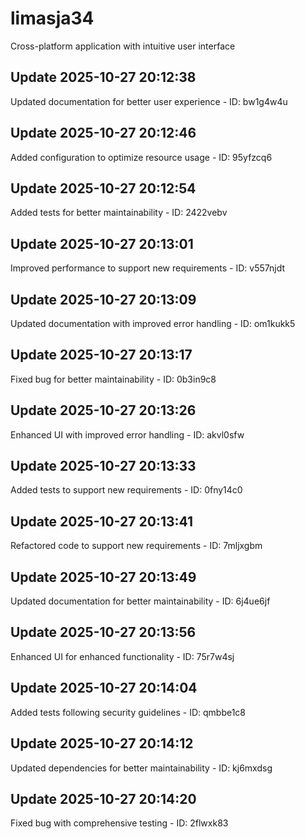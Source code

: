 # limasja34
Cross-platform application with intuitive user interface

## Update 2025-10-27 20:12:38
Updated documentation for better user experience - ID: bw1g4w4u


## Update 2025-10-27 20:12:46
Added configuration to optimize resource usage - ID: 95yfzcq6


## Update 2025-10-27 20:12:54
Added tests for better maintainability - ID: 2422vebv


## Update 2025-10-27 20:13:01
Improved performance to support new requirements - ID: v557njdt


## Update 2025-10-27 20:13:09
Updated documentation with improved error handling - ID: om1kukk5


## Update 2025-10-27 20:13:17
Fixed bug for better maintainability - ID: 0b3in9c8


## Update 2025-10-27 20:13:26
Enhanced UI with improved error handling - ID: akvl0sfw


## Update 2025-10-27 20:13:33
Added tests to support new requirements - ID: 0fny14c0


## Update 2025-10-27 20:13:41
Refactored code to support new requirements - ID: 7mljxgbm


## Update 2025-10-27 20:13:49
Updated documentation for better maintainability - ID: 6j4ue6jf


## Update 2025-10-27 20:13:56
Enhanced UI for enhanced functionality - ID: 75r7w4sj


## Update 2025-10-27 20:14:04
Added tests following security guidelines - ID: qmbbe1c8


## Update 2025-10-27 20:14:12
Updated dependencies for better maintainability - ID: kj6mxdsg


## Update 2025-10-27 20:14:20
Fixed bug with comprehensive testing - ID: 2flwxk83

